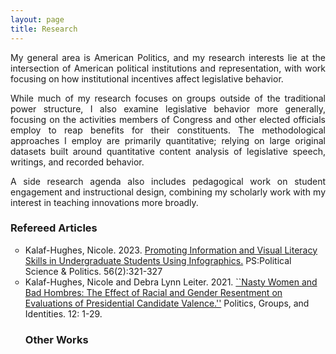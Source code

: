 ```yaml
---
layout: page
title: Research
---
```


<p align="justify"> My general area is American Politics, and my research interests lie at the intersection of American political institutions and representation, with work focusing on how institutional incentives affect legislative behavior.  </p>

<p align="justify"> While much of my research focuses on groups outside of the traditional power structure, I also examine legislative behavior more generally, focusing on the activities members of Congress and other elected officials employ to reap benefits for their constituents. The methodological approaches I employ are primarily quantitative; relying on large original datasets built around quantitative content analysis of legislative speech, writings, and recorded behavior.  </p>

<p align="justify"> A side research agenda also includes pedagogical work on student engagement and instructional design, combining my scholarly work with my interest in teaching innovations more broadly. </p>


### Refereed Articles

<ul style="list-style-type:circle;">

<li>Kalaf-Hughes, Nicole. 2023.  <a href="https://doi.org/10.1017/S1049096522001214">Promoting Information and Visual Literacy Skills in Undergraduate Students Using Infographics.</a> PS:Political Science & Politics. 56(2):321-327 </li>
  
<li>Kalaf-Hughes, Nicole and Debra Lynn Leiter. 2021. <a href="https://doi.org/10.1080/21565503.2021.2010575">``Nasty Women and Bad Hombres: The Effect of Racial and Gender Resentment on Evaluations of Presidential Candidate Valence.''</a> Politics, Groups, and Identities. 12: 1-29. </li>
  
### Other Works


  
</ul>
  
